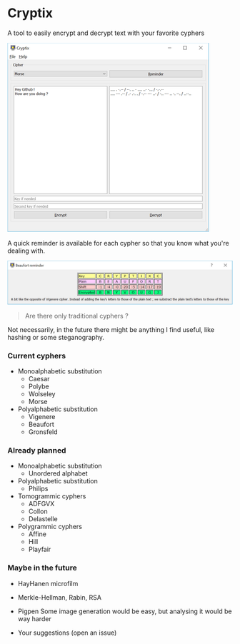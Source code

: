 # Cryptix
A tool to easily encrypt and decrypt text with your favorite cyphers

![](pub/morse.png)

A quick reminder is available for each cypher so that you know what you're dealing with.

![](pub/reminder.png)

> Are there only traditional cyphers ?

Not necessarily, in the future there might be anything I find useful, like hashing or some steganography.

### Current cyphers

* Monoalphabetic substitution
    * Caesar
    * Polybe
    * Wolseley
    * Morse
* Polyalphabetic substitution
    * Vigenere
    * Beaufort
    * Gronsfeld

### Already planned

* Monoalphabetic substitution
    * Unordered alphabet
* Polyalphabetic substitution
    * Philips
* Tomogrammic cyphers
    * ADFGVX
    * Collon
    * Delastelle
* Polygrammic cyphers
    * Affine
    * Hill
    * Playfair

### Maybe in the future

* HayHanen microfilm

* Merkle-Hellman, Rabin, RSA

* Pigpen
      Some image generation would be easy,
      but analysing it would be way harder

* Your suggestions (open an issue)

